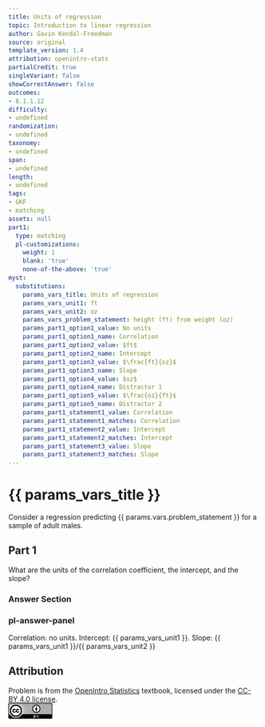 ```yaml
---
title: Units of regression
topic: Introduction to linear regression
author: Gavin Kendal-Freedman
source: original
template_version: 1.4
attribution: openintro-stats
partialCredit: true
singleVariant: false
showCorrectAnswer: false
outcomes:
- 8.1.1.12
difficulty:
- undefined
randomization:
- undefined
taxonomy:
- undefined
span:
- undefined
length:
- undefined
tags:
- GKF
- matching
assets: null
part1:
  type: matching
  pl-customizations:
    weight: 1
    blank: 'true'
    none-of-the-above: 'true'
myst:
  substitutions:
    params_vars_title: Units of regression
    params_vars_unit1: ft
    params_vars_unit2: oz
    params_vars_problem_statement: height (ft) from weight (oz)
    params_part1_option1_value: No units
    params_part1_option1_name: Correlation
    params_part1_option2_value: $ft$
    params_part1_option2_name: Intercept
    params_part1_option3_value: $\frac{ft}{oz}$
    params_part1_option3_name: Slope
    params_part1_option4_value: $oz$
    params_part1_option4_name: Distractor 1
    params_part1_option5_value: $\frac{oz}{ft}$
    params_part1_option5_name: Distractor 2
    params_part1_statement1_value: Correlation
    params_part1_statement1_matches: Correlation
    params_part1_statement2_value: Intercept
    params_part1_statement2_matches: Intercept
    params_part1_statement3_value: Slope
    params_part1_statement3_matches: Slope
---
```

# {{ params_vars_title }}
Consider a regression predicting {{ params.vars.problem_statement }} for a sample of adult males.

## Part 1

What are the units of the correlation coefficient, the intercept, and the slope?

### Answer Section

### pl-answer-panel

Correlation: no units. Intercept: {{ params_vars_unit1 }}. Slope: {{ params_vars_unit1 }}/{{ params_vars_unit2 }}

## Attribution

Problem is from the [OpenIntro Statistics](https://openintro.org/book/os/) textbook, licensed under the [CC-BY 4.0 license](https://creativecommons.org/licenses/by/4.0/).<br>![Image representing the Creative Commons 4.0 BY license.](https://raw.githubusercontent.com/firasm/bits/master/by.png)
